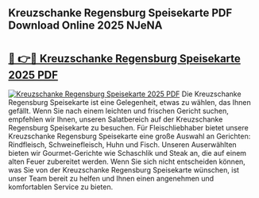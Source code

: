 ## Kreuzschanke Regensburg Speisekarte PDF Download Online 2025 NJeNA

# <h2><a href="http://gc8g7u.nevu.top/?p=Kreuzschanke+Regensburg+Speisekarte">🔗 👉🔴 Kreuzschanke Regensburg Speisekarte 2025 PDF</a></h2>

[![Kreuzschanke Regensburg Speisekarte 2025 PDF](https://i.imgur.com/dBaPXMq.png)](http://gc8g7u.nevu.top/?p=Kreuzschanke+Regensburg+Speisekarte)
Die Kreuzschanke Regensburg Speisekarte ist eine Gelegenheit, etwas zu wählen, das Ihnen gefällt. Wenn Sie nach einem leichten und frischen Gericht suchen, empfehlen wir Ihnen, unseren Salatbereich auf der Kreuzschanke Regensburg Speisekarte zu besuchen. Für Fleischliebhaber bietet unsere Kreuzschanke Regensburg Speisekarte eine große Auswahl an Gerichten: Rindfleisch, Schweinefleisch, Huhn und Fisch. Unseren Auserwählten bieten wir Gourmet-Gerichte wie Schaschlik und Steak an, die auf einem alten Feuer zubereitet werden. Wenn Sie sich nicht entscheiden können, was Sie von der Kreuzschanke Regensburg Speisekarte wünschen, ist unser Team bereit zu helfen und Ihnen einen angenehmen und komfortablen Service zu bieten.
